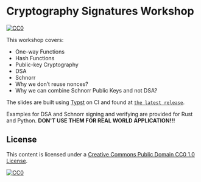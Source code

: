 # Cryptography Signatures Workshop

[![CC0](https://img.shields.io/badge/License-CC0-lightgrey.svg)](https://creativecommons.org/publicdomain/zero/1.0/)

This workshop covers:

- One-way Functions
- Hash Functions
- Public-key Cryptography
- DSA
- Schnorr
- Why we don’t reuse nonces?
- Why we can combine Schnorr Public Keys and not DSA?

The slides are built using [Typst](https://typst.app) on CI and found at
[`the latest release`](https://github.com/storopoli/cryptography-workshop/releases/latest/download/slides.pdf).

Examples for DSA and Schnorr signing and verifying are provided
for Rust and Python.
**DON'T USE THEM FOR REAL WORLD APPLICATION!!!**

## License

This content is licensed under a
[Creative Commons Public Domain CC0 1.0 License](https://creativecommons.org/publicdomain/zero/1.0/).

[![CC0](https://licensebuttons.net/l/zero/1.0/88x31.png)](https://creativecommons.org/publicdomain/zero/1.0/)
